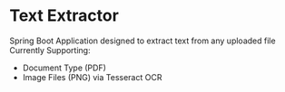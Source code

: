 # Text Extractor

Spring Boot Application designed to extract text from any uploaded file
Currently Supporting:
- Document Type (PDF)
- Image Files (PNG) via Tesseract OCR
